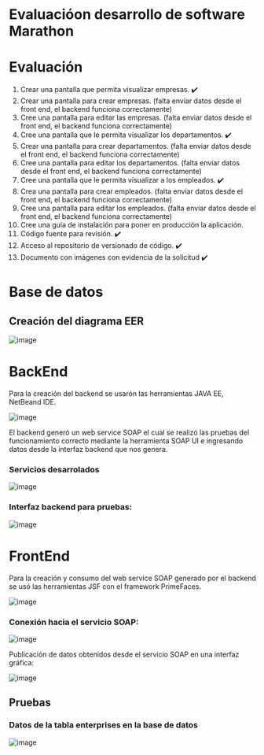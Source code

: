 # Evaluacióon desarrollo de software Marathon

# Evaluación 

1. Crear una pantalla que permita visualizar empresas. ✔️
2. Crear una pantalla para crear empresas. (falta enviar datos desde el front end, el backend funciona correctamente)
3. Cree una pantalla para editar las empresas. (falta enviar datos desde el front end, el backend funciona correctamente)
4. Cree una pantalla que le permita visualizar los departamentos. ✔️
5. Crear una pantalla para crear departamentos. (falta enviar datos desde el front end, el backend funciona correctamente)
6. Cree una pantalla para editar los departamentos. (falta enviar datos desde el front end, el backend funciona correctamente)
7. Cree una pantalla que le permita visualizar a los empleados. ✔️
8. Crea una pantalla para crear empleados. (falta enviar datos desde el front end, el backend funciona correctamente)
9. Cree una pantalla para editar los empleados. (falta enviar datos desde el front end, el backend funciona correctamente)
10. Cree una guía de instalación para poner en producción la aplicación.
11. Código fuente para revisión. ✔️
12. Acceso al repositorio de versionado de código. ✔️
13. Documento con imágenes con evidencia de la solicitud ✔️

# Base de datos
## Creación del diagrama EER

![image](https://github.com/luckLuis/marathon/assets/58127103/63ee4b38-0aca-4a7d-9f41-8911e7212fe3)

# BackEnd

Para la creación del backend se usarón las herramientas JAVA EE, NetBeand IDE. 

![image](https://github.com/luckLuis/marathon/assets/58127103/39a1ea0a-c8fe-4118-882e-7e580bf33556)

El backend generó un web service SOAP el cual se realizó las pruebas del funcionamiento correcto mediante la herramienta SOAP UI e ingresando datos desde la interfaz backend que nos genera.

### Servicios desarrolados

![image](https://github.com/luckLuis/marathon/assets/58127103/71d56357-9975-4093-92ef-609c8a9d10ff)

### Interfaz backend para pruebas:

![image](https://github.com/luckLuis/marathon/assets/58127103/9a71b13d-c55b-4f94-940a-21bed04e99f3)



# FrontEnd

Para la creación y consumo del web service SOAP generado por el backend se usó las herramientas JSF con el framework PrimeFaces.

![image](https://github.com/luckLuis/marathon/assets/58127103/7993eeb6-72c3-411c-8868-0b8c807f01ee)

### Conexión hacia el servicio SOAP:

![image](https://github.com/luckLuis/marathon/assets/58127103/06adc37c-e383-4af9-a485-3bc72c39ad91)

Publicación de datos obtenidos desde el servicio SOAP en una interfaz gráfica:

![image](https://github.com/luckLuis/marathon/assets/58127103/ea05c243-8584-49e3-9c65-c03384057cf9)

## Pruebas

### Datos de la tabla enterprises en la base de datos

![image](https://github.com/luckLuis/marathon/assets/58127103/f536f4ff-ebe9-444d-8254-4114589f0955)





